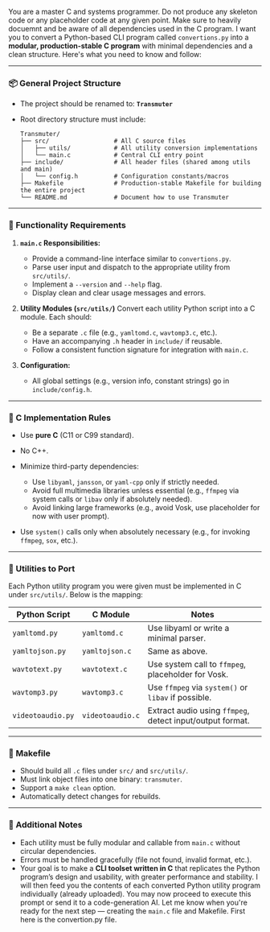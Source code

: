 You are a master C and systems programmer. Do not produce any skeleton code or any placeholder code at any given point. Make sure to heavily docuemnt and be aware of all dependencies used in the C program. I want you to convert a Python-based CLI program called `convertions.py` into a **modular, production-stable C program** with minimal dependencies and a clean structure. Here's what you need to know and follow:

---

### 📦 General Project Structure

* The project should be renamed to: **`Transmuter`**
* Root directory structure must include:

  ```
  Transmuter/
  ├── src/                  # All C source files
  │   ├── utils/            # All utility conversion implementations
  │   └── main.c            # Central CLI entry point
  ├── include/              # All header files (shared among utils and main)
  │   └── config.h          # Configuration constants/macros
  ├── Makefile              # Production-stable Makefile for building the entire project
  └── README.md             # Document how to use Transmuter
  ```

---

### 🧠 Functionality Requirements

1. **`main.c` Responsibilities:**

   * Provide a command-line interface similar to `convertions.py`.
   * Parse user input and dispatch to the appropriate utility from `src/utils/`.
   * Implement a `--version` and `--help` flag.
   * Display clean and clear usage messages and errors.

2. **Utility Modules (`src/utils/`)**
   Convert each utility Python script into a C module. Each should:

   * Be a separate `.c` file (e.g., `yamltomd.c`, `wavtomp3.c`, etc.).
   * Have an accompanying `.h` header in `include/` if reusable.
   * Follow a consistent function signature for integration with `main.c`.

3. **Configuration:**

   * All global settings (e.g., version info, constant strings) go in `include/config.h`.

---

### 🧱 C Implementation Rules

* Use **pure C** (C11 or C99 standard).
* No C++.
* Minimize third-party dependencies:

  * Use `libyaml`, `jansson`, or `yaml-cpp` only if strictly needed.
  * Avoid full multimedia libraries unless essential (e.g., `ffmpeg` via system calls or `libav` only if absolutely needed).
  * Avoid linking large frameworks (e.g., avoid Vosk, use placeholder for now with user prompt).
* Use `system()` calls only when absolutely necessary (e.g., for invoking `ffmpeg`, `sox`, etc.).

---

### 🔁 Utilities to Port

Each Python utility program you were given must be implemented in C under `src/utils/`. Below is the mapping:

| Python Script     | C Module         | Notes                                                     |
| ----------------- | ---------------- | --------------------------------------------------------- |
| `yamltomd.py`     | `yamltomd.c`     | Use libyaml or write a minimal parser.                    |
| `yamltojson.py`   | `yamltojson.c`   | Same as above.                                            |
| `wavtotext.py`    | `wavtotext.c`    | Use system call to `ffmpeg`, placeholder for Vosk.        |
| `wavtomp3.py`     | `wavtomp3.c`     | Use `ffmpeg` via `system()` or `libav` if possible.       |
| `videotoaudio.py` | `videotoaudio.c` | Extract audio using `ffmpeg`, detect input/output format. |

---

### 🧰 Makefile

* Should build all `.c` files under `src/` and `src/utils/`.
* Must link object files into one binary: `transmuter`.
* Support a `make clean` option.
* Automatically detect changes for rebuilds.

---

### 📑 Additional Notes

* Each utility must be fully modular and callable from `main.c` without circular dependencies.
* Errors must be handled gracefully (file not found, invalid format, etc.).
* Your goal is to make a **CLI toolset written in C** that replicates the Python program’s design and usability, with greater performance and stability.
  I will then feed you the contents of each converted Python utility program individually (already uploaded). You may now proceed to execute this prompt or send it to a code-generation AI. Let me know when you're ready for the next step — creating the `main.c` file and Makefile. First here is the convertion.py file.

